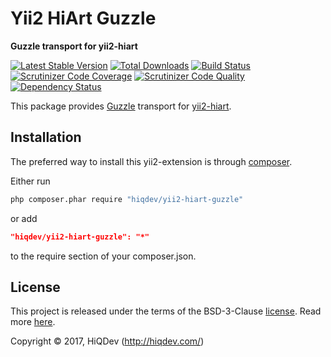Yii2 HiArt Guzzle
=================

**Guzzle transport for yii2-hiart**

[![Latest Stable Version](https://poser.pugx.org/hiqdev/yii2-hiart-guzzle/v/stable)](https://packagist.org/packages/hiqdev/yii2-hiart-guzzle)
[![Total Downloads](https://poser.pugx.org/hiqdev/yii2-hiart-guzzle/downloads)](https://packagist.org/packages/hiqdev/yii2-hiart-guzzle)
[![Build Status](https://img.shields.io/travis/hiqdev/yii2-hiart-guzzle.svg)](https://travis-ci.org/hiqdev/yii2-hiart-guzzle)
[![Scrutinizer Code Coverage](https://img.shields.io/scrutinizer/coverage/g/hiqdev/yii2-hiart-guzzle.svg)](https://scrutinizer-ci.com/g/hiqdev/yii2-hiart-guzzle/)
[![Scrutinizer Code Quality](https://img.shields.io/scrutinizer/g/hiqdev/yii2-hiart-guzzle.svg)](https://scrutinizer-ci.com/g/hiqdev/yii2-hiart-guzzle/)
[![Dependency Status](https://www.versioneye.com/php/hiqdev:yii2-hiart-guzzle/dev-master/badge.svg)](https://www.versioneye.com/php/hiqdev:yii2-hiart-guzzle/dev-master)

This package provides [Guzzle](https://github.com/guzzle/guzzle) transport
for [yii2-hiart](https://github.com/hiqdev/yii2-hiart).

## Installation

The preferred way to install this yii2-extension is through [composer](http://getcomposer.org/download/).

Either run

```sh
php composer.phar require "hiqdev/yii2-hiart-guzzle"
```

or add

```json
"hiqdev/yii2-hiart-guzzle": "*"
```

to the require section of your composer.json.

## License

This project is released under the terms of the BSD-3-Clause [license](LICENSE).
Read more [here](http://choosealicense.com/licenses/bsd-3-clause).

Copyright © 2017, HiQDev (http://hiqdev.com/)
